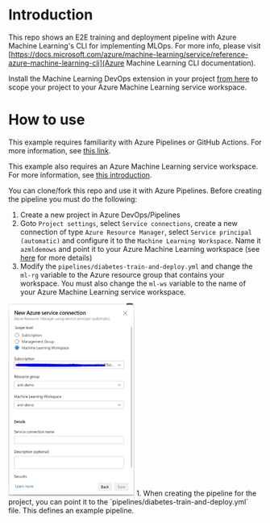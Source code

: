 # Introduction 

This repo shows an E2E training and deployment pipeline with Azure Machine Learning's CLI for implementing MLOps. For more info, please visit [https://docs.microsoft.com/azure/machine-learning/service/reference-azure-machine-learning-cli](Azure Machine Learning CLI documentation).

Install the Machine Learning DevOps extension in your project [from here](https://marketplace.visualstudio.com/items?itemName=ms-air-aiagility.vss-services-azureml) to scope your project to your Azure Machine Learning service workspace. 

# How to use

This example requires familiarity with Azure Pipelines or GitHub Actions. For more information, see [this link](https://docs.microsoft.com/azure/devops/pipelines/create-first-pipeline?view=azure-devops&tabs=tfs-2018-2).

This example also requires an Azure Machine Learning service workspace. For more information, see [this introduction](https://docs.microsoft.com/azure/machine-learning/service/setup-create-workspace).

You can clone/fork this repo and use it with Azure Pipelines. Before creating the pipeline you must do the following:

1. Create a new project in Azure DevOps/Pipelines
1. Goto `Project settings`, select `Service connections`, create a new connection of type `Azure Resource Manager`, select `Service principal (automatic)` and configure it to the `Machine Learning Workspace`. Name it `azmldemows` and point it to your Azure Machine Learning workspace (see [here](https://docs.microsoft.com/en-us/azure/devops/pipelines/library/service-endpoints?view=azure-devops) for more details)
1. Modify the `pipelines/diabetes-train-and-deploy.yml` and change the `ml-rg` variable to the Azure resource group that contains your workspace. You must also change the `ml-ws` variable to the name of your Azure Machine Learning service workspace.
<img src="docs/service_connection.png" width="250px" />
1. When creating the pipeline for the project, you can point it to the `pipelines/diabetes-train-and-deploy.yml` file. This defines an example pipeline.

